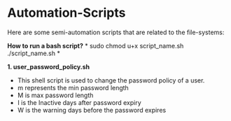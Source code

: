 # Automation-Scripts

Here are some semi-automation scripts that are related to the file-systems:

__How to run a bash script?__
*
sudo chmod u+x script_name.sh
./script_name.sh
*

__1. user_password_policy.sh__

 - This shell script is used to change the password policy of a user.
 - m represents the min password length
 - M is max password length
 - I is the Inactive days after password expiry
 - W is the warning days before the password expires
